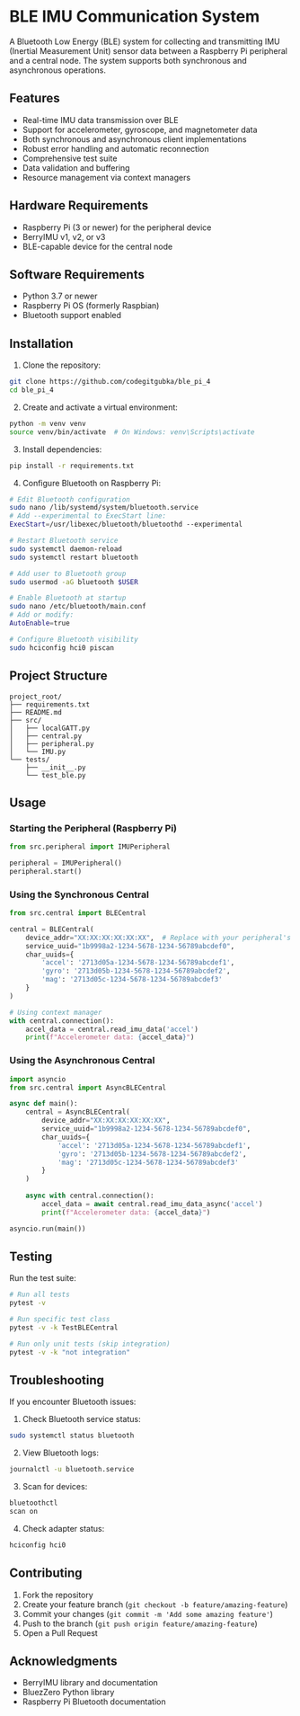 # BLE IMU Communication System

A Bluetooth Low Energy (BLE) system for collecting and transmitting IMU (Inertial Measurement Unit) sensor data between a Raspberry Pi peripheral and a central node. The system supports both synchronous and asynchronous operations.

## Features

- Real-time IMU data transmission over BLE
- Support for accelerometer, gyroscope, and magnetometer data
- Both synchronous and asynchronous client implementations
- Robust error handling and automatic reconnection
- Comprehensive test suite
- Data validation and buffering
- Resource management via context managers

## Hardware Requirements

- Raspberry Pi (3 or newer) for the peripheral device
- BerryIMU v1, v2, or v3
- BLE-capable device for the central node

## Software Requirements

- Python 3.7 or newer
- Raspberry Pi OS (formerly Raspbian)
- Bluetooth support enabled

## Installation

1. Clone the repository:
```bash
git clone https://github.com/codegitgubka/ble_pi_4
cd ble_pi_4
```

2. Create and activate a virtual environment:
```bash
python -m venv venv
source venv/bin/activate  # On Windows: venv\Scripts\activate
```

3. Install dependencies:
```bash
pip install -r requirements.txt
```

4. Configure Bluetooth on Raspberry Pi:
```bash
# Edit Bluetooth configuration
sudo nano /lib/systemd/system/bluetooth.service
# Add --experimental to ExecStart line:
ExecStart=/usr/libexec/bluetooth/bluetoothd --experimental

# Restart Bluetooth service
sudo systemctl daemon-reload
sudo systemctl restart bluetooth

# Add user to Bluetooth group
sudo usermod -aG bluetooth $USER

# Enable Bluetooth at startup
sudo nano /etc/bluetooth/main.conf
# Add or modify:
AutoEnable=true

# Configure Bluetooth visibility
sudo hciconfig hci0 piscan
```

## Project Structure

```
project_root/
├── requirements.txt
├── README.md
├── src/
│   ├── localGATT.py
│   ├── central.py
│   ├── peripheral.py
│   └── IMU.py
└── tests/
    ├── __init__.py
    └── test_ble.py
```

## Usage

### Starting the Peripheral (Raspberry Pi)

```python
from src.peripheral import IMUPeripheral

peripheral = IMUPeripheral()
peripheral.start()
```

### Using the Synchronous Central

```python
from src.central import BLECentral

central = BLECentral(
    device_addr="XX:XX:XX:XX:XX:XX",  # Replace with your peripheral's address
    service_uuid="1b9998a2-1234-5678-1234-56789abcdef0",
    char_uuids={
        'accel': '2713d05a-1234-5678-1234-56789abcdef1',
        'gyro': '2713d05b-1234-5678-1234-56789abcdef2',
        'mag': '2713d05c-1234-5678-1234-56789abcdef3'
    }
)

# Using context manager
with central.connection():
    accel_data = central.read_imu_data('accel')
    print(f"Accelerometer data: {accel_data}")
```

### Using the Asynchronous Central

```python
import asyncio
from src.central import AsyncBLECentral

async def main():
    central = AsyncBLECentral(
        device_addr="XX:XX:XX:XX:XX:XX",
        service_uuid="1b9998a2-1234-5678-1234-56789abcdef0",
        char_uuids={
            'accel': '2713d05a-1234-5678-1234-56789abcdef1',
            'gyro': '2713d05b-1234-5678-1234-56789abcdef2',
            'mag': '2713d05c-1234-5678-1234-56789abcdef3'
        }
    )
    
    async with central.connection():
        accel_data = await central.read_imu_data_async('accel')
        print(f"Accelerometer data: {accel_data}")

asyncio.run(main())
```

## Testing

Run the test suite:

```bash
# Run all tests
pytest -v

# Run specific test class
pytest -v -k TestBLECentral

# Run only unit tests (skip integration)
pytest -v -k "not integration"
```

## Troubleshooting

If you encounter Bluetooth issues:

1. Check Bluetooth service status:
```bash
sudo systemctl status bluetooth
```

2. View Bluetooth logs:
```bash
journalctl -u bluetooth.service
```

3. Scan for devices:
```bash
bluetoothctl
scan on
```

4. Check adapter status:
```bash
hciconfig hci0
```

## Contributing

1. Fork the repository
2. Create your feature branch (`git checkout -b feature/amazing-feature`)
3. Commit your changes (`git commit -m 'Add some amazing feature'`)
4. Push to the branch (`git push origin feature/amazing-feature`)
5. Open a Pull Request

## Acknowledgments

- BerryIMU library and documentation
- BluezZero Python library
- Raspberry Pi Bluetooth documentation


